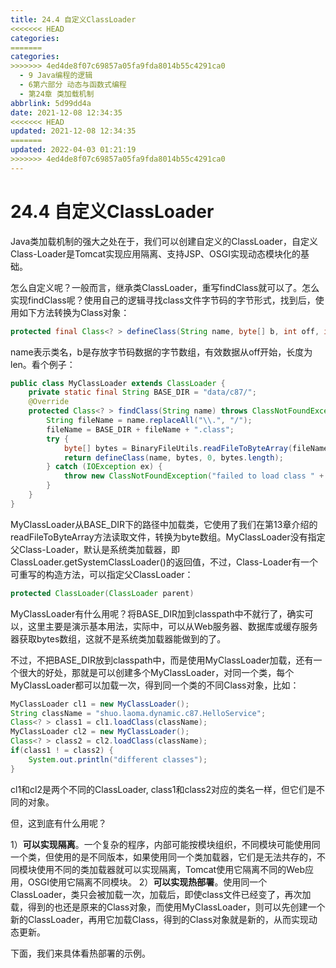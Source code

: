 ```yaml
---
title: 24.4 自定义ClassLoader
<<<<<<< HEAD
categories:
=======
categories: 
>>>>>>> 4ed4de8f07c69857a05fa9fda8014b55c4291ca0
  - 9 Java编程的逻辑
  - 6第六部分 动态与函数式编程
  - 第24章 类加载机制
abbrlink: 5d99dd4a
date: 2021-12-08 12:34:35
<<<<<<< HEAD
updated: 2021-12-08 12:34:35
=======
updated: 2022-04-03 01:21:19
>>>>>>> 4ed4de8f07c69857a05fa9fda8014b55c4291ca0
---
```

# 24.4 自定义ClassLoader
Java类加载机制的强大之处在于，我们可以创建自定义的ClassLoader，自定义Class-Loader是Tomcat实现应用隔离、支持JSP、OSGI实现动态模块化的基础。

怎么自定义呢？一般而言，继承类ClassLoader，重写findClass就可以了。怎么实现findClass呢？使用自己的逻辑寻找class文件字节码的字节形式，找到后，使用如下方法转换为Class对象：

```java
protected final Class<? > defineClass(String name, byte[] b, int off, int len)
```

name表示类名，b是存放字节码数据的字节数组，有效数据从off开始，长度为len。看个例子：

```java
public class MyClassLoader extends ClassLoader {
    private static final String BASE_DIR = "data/c87/";
    @Override
    protected Class<? > findClass(String name) throws ClassNotFoundException {
        String fileName = name.replaceAll("\\.", "/");
        fileName = BASE_DIR + fileName + ".class";
        try {
            byte[] bytes = BinaryFileUtils.readFileToByteArray(fileName);
            return defineClass(name, bytes, 0, bytes.length);
        } catch (IOException ex) {
            throw new ClassNotFoundException("failed to load class " + name, ex);
        }
    }
}
```

MyClassLoader从BASE_DIR下的路径中加载类，它使用了我们在第13章介绍的readFileToByteArray方法读取文件，转换为byte数组。MyClassLoader没有指定父Class-Loader，默认是系统类加载器，即ClassLoader.getSystemClassLoader()的返回值，不过，Class-Loader有一个可重写的构造方法，可以指定父ClassLoader：

```java
protected ClassLoader(ClassLoader parent)
```

MyClassLoader有什么用呢？将BASE_DIR加到classpath中不就行了，确实可以，这里主要是演示基本用法，实际中，可以从Web服务器、数据库或缓存服务器获取bytes数组，这就不是系统类加载器能做到的了。

不过，不把BASE_DIR放到classpath中，而是使用MyClassLoader加载，还有一个很大的好处，那就是可以创建多个MyClassLoader，对同一个类，每个MyClassLoader都可以加载一次，得到同一个类的不同Class对象，比如：

```java
MyClassLoader cl1 = new MyClassLoader();
String className = "shuo.laoma.dynamic.c87.HelloService";
Class<? > class1 = cl1.loadClass(className);
MyClassLoader cl2 = new MyClassLoader();
Class<? > class2 = cl2.loadClass(className);
if(class1 ! = class2) {
    System.out.println("different classes");
}
```

cl1和cl2是两个不同的ClassLoader, class1和class2对应的类名一样，但它们是不同的对象。

但，这到底有什么用呢？

1）**可以实现隔离**。一个复杂的程序，内部可能按模块组织，不同模块可能使用同一个类，但使用的是不同版本，如果使用同一个类加载器，它们是无法共存的，不同模块使用不同的类加载器就可以实现隔离，Tomcat使用它隔离不同的Web应用，OSGI使用它隔离不同模块。
2）**可以实现热部署**。使用同一个ClassLoader，类只会被加载一次，加载后，即使class文件已经变了，再次加载，得到的也还是原来的Class对象，而使用MyClassLoader，则可以先创建一个新的ClassLoader，再用它加载Class，得到的Class对象就是新的，从而实现动态更新。

下面，我们来具体看热部署的示例。
